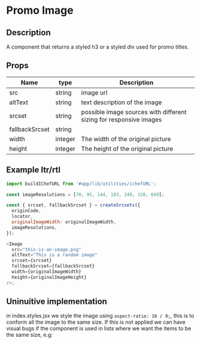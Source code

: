 # Promo Image

## Description

A component that returns a styled h3 or a styled div used for promo titles.

## Props

| Name           | type    | Description                                                        |
| -------------- | ------- | ------------------------------------------------------------------ |
| src            | string  | image url                                                          |
| altText        | string  | text description of the image                                      |
| srcset         | string  | possible image sources with different sizing for responsive images |
| fallbackSrcset | string  |                                                                    |
| width          | integer | The width of the original picture                                  |
| height         | integer | The height of the original picture                                 |

## Example ltr/rtl

```javascript
import buildIChefURL from '#app/lib/utilities/ichefURL';

const imageResolutions = [70, 95, 144, 183, 240, 320, 660];

const { srcset, fallbackSrcset } = createSrcsets({
  originCode,
  locator,
  originalImageWidth: originalImageWidth,
  imageResolutions,
});

<Image
  src="this-is-an-image.png"
  altText="This is a random image"
  srcset={srcset}
  fallbackSrcset={fallbackSrcset}
  width={originalImageWidth}
  height={originalImageHeight}
/>;
```

## Uninuitive implementation

in index.styles.jsx we style the image using `aspect-ratio: 16 / 9;`, this is to conform all the image to the same size. If this is not applied we can have visual bugs if the component is used in lists where we want the items to be the same size, e.g:
